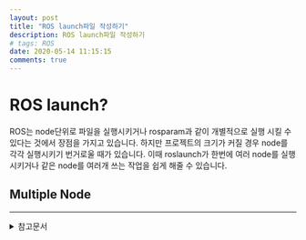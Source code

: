 ```yaml
---
layout: post
title: "ROS launch파일 작성하기"
description: ROS launch파일 작성하기
# tags: ROS
date: 2020-05-14 11:15:15
comments: true
---
```


# ROS launch?

ROS는 node단위로 파일을 실행시키거나 rosparam과 같이 개별적으로 실행 시킬 수 있다는 것에서 장점을 가지고 있습니다. 하지만 프로젝트의 크기가 커질 경우 node를 각각 실행시키기 번거로울 때가 있습니다. 이때 roslaunch가 한번에 여러 node를 실행시키거나 같은 node를 여러개 쓰는 작업을 쉽게 해줄 수 있습니다.
<!-- 런치파일이 무엇인지 -->
<!-- 런치파일의 장점 -->
## Multiple Node


<!-- node실행시키기 - respawn screen 등등 -->
<!-- launch 포함시키기 -->
<!-- param, arg -->



---

<details>
<summary>참고문서</summary>
<div markdown="1">

- [Roslaunch tips for large projects](http://wiki.ros.org/ROS/Tutorials/Roslaunch%20tips%20for%20larger%20projects)

</div>
</details>
<script id="dsq-count-scr" src="//msc9533.disqus.com/count.js" async></script>

